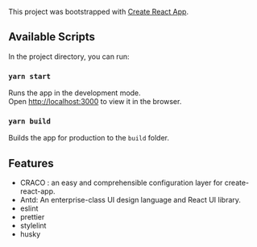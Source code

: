 This project was bootstrapped with [Create React App](https://github.com/facebook/create-react-app).

## Available Scripts

In the project directory, you can run:

### `yarn start`

Runs the app in the development mode.<br />
Open [http://localhost:3000](http://localhost:3000) to view it in the browser.

### `yarn build`

Builds the app for production to the `build` folder.<br />

## Features

- CRACO : an easy and comprehensible configuration layer for create-react-app.
- Antd: An enterprise-class UI design language and React UI library.
- eslint
- prettier
- stylelint
- husky
